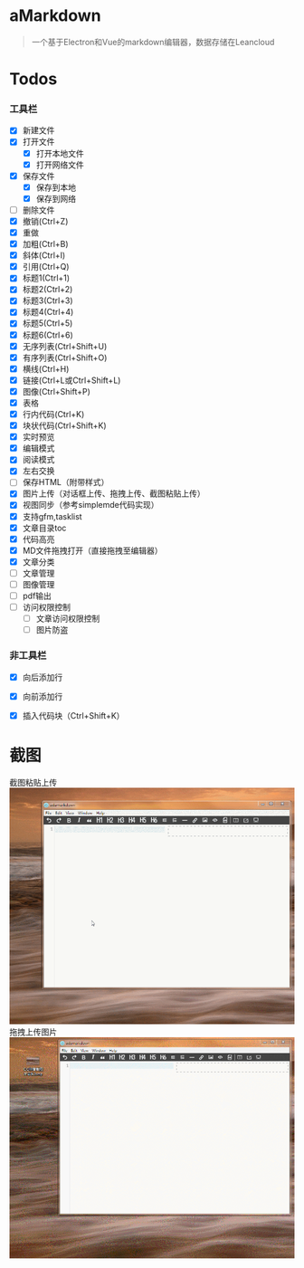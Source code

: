 # aMarkdown

> 一个基于Electron和Vue的markdown编辑器，数据存储在Leancloud


# Todos
### 工具栏
  - [x] 新建文件
  - [x] 打开文件
  	- [x] 打开本地文件
  	- [x] 打开网络文件
  - [x] 保存文件
  	- [x] 保存到本地
  	- [x] 保存到网络
  - [ ] 删除文件
  - [x] 撤销(Ctrl+Z)
  - [x] 重做
  - [x] 加粗(Ctrl+B)
  - [x] 斜体(Ctrl+I)
  - [x] 引用(Ctrl+Q)
  - [x] 标题1(Ctrl+1)
  - [x] 标题2(Ctrl+2)
  - [x] 标题3(Ctrl+3)
  - [x] 标题4(Ctrl+4)
  - [x] 标题5(Ctrl+5)
  - [x] 标题6(Ctrl+6)
  - [x] 无序列表(Ctrl+Shift+U)
  - [x] 有序列表(Ctrl+Shift+O)
  - [x] 横线(Ctrl+H)
  - [x] 链接(Ctrl+L或Ctrl+Shift+L)
  - [x] 图像(Ctrl+Shift+P)
  - [x] 表格
  - [x] 行内代码(Ctrl+K)
  - [x] 块状代码(Ctrl+Shift+K)
  - [x] 实时预览
  - [x] 编辑模式
  - [x] 阅读模式
  - [x] 左右交换
  - [ ] 保存HTML（附带样式）
  - [x] 图片上传（对话框上传、拖拽上传、截图粘贴上传）
  - [x] 视图同步（参考simplemde代码实现）
  - [x] 支持gfm,tasklist
  - [x] 文章目录toc
  - [x] 代码高亮
  - [x] MD文件拖拽打开（直接拖拽至编辑器）
  - [x] 文章分类
  - [ ] 文章管理
  - [ ] 图像管理
  - [ ] pdf输出
  - [ ] 访问权限控制
    - [ ] 文章访问权限控制
    - [ ] 图片防盗
  
### 非工具栏
- [x] 向后添加行
- [x] 向前添加行
- [x] 插入代码块（Ctrl+Shift+K）


# 截图

截图粘贴上传
![](./docs/images/截屏粘贴上传.gif)
拖拽上传图片
![](./docs/images/拖拽上传.gif)

